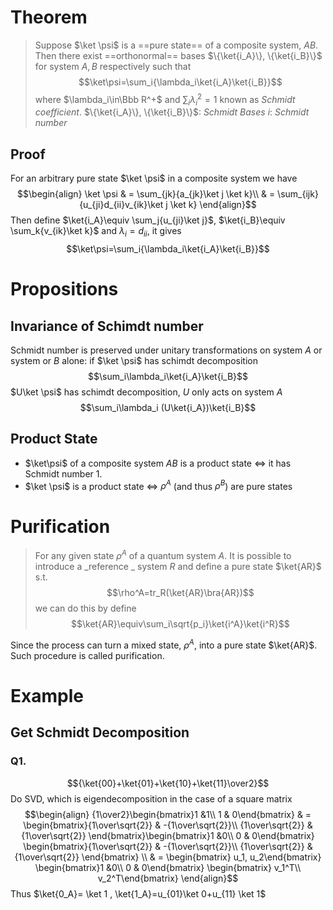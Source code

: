 # Theorem
>Suppose $\ket \psi$ is a ==pure state== of a composite system, $AB$. Then there exist ==orthonormal== bases $\{\ket{i_A}\}, \{\ket{i_B}\}$ for system $A,B$ respectively such that 
$$\ket\psi=\sum_i{\lambda_i\ket{i_A}\ket{i_B}}$$
where $\lambda_i\in\Bbb R^+$ and $\sum_i\lambda_i^2=1$ known as _Schmidt coefficient_.
$\{\ket{i_A}\}, \{\ket{i_B}\}$: _Schmidt Bases_
$i$: _Schmidt number_
## Proof
For an arbitrary pure state $\ket \psi$ in a composite system we have
$$\begin{align}
\ket \psi & = \sum_{jk}{a_{jk}\ket j \ket k}\\
		  & = \sum_{ijk}{u_{ji}d_{ii}v_{ik}\ket j \ket k}
\end{align}$$
Then define $\ket{i_A}\equiv \sum_j{u_{ji}\ket j}$, $\ket{i_B}\equiv \sum_k{v_{ik}\ket k}$ and $\lambda_i=d_{ii}$, it gives
$$\ket\psi=\sum_i{\lambda_i\ket{i_A}\ket{i_B}}$$

# Propositions
## Invariance of Schimdt number
Schmidt number is preserved under unitary transformations on system $A$ or system or
$B$ alone:
if $\ket \psi$ has schimdt decomposition
$$\sum_i\lambda_i\ket{i_A}\ket{i_B}$$
$U\ket \psi$ has schimdt decomposition, $U$ only acts on system $A$
$$\sum_i\lambda_i (U\ket{i_A})\ket{i_B}$$

## Product State
- $\ket\psi$ of a composite system $AB$ is a product state $\iff$ it has Schmidt number $1$.
- $\ket \psi$ is a product state $\iff$ $\rho^A$ (and thus $\rho^B$) are pure states

# Purification
>For any given state $\rho^A$ of a quantum system $A$. It is possible to introduce a _reference _ system $R$ and define a pure state $\ket{AR}$ s.t. $$\rho^A=tr_R(\ket{AR}\bra{AR})$$
>we can do this by define $$\ket{AR}\equiv\sum_i\sqrt{p_i}\ket{i^A}\ket{i^R}$$

Since the process can turn a mixed state, $\rho^A$,  into a pure state $\ket{AR}$. Such procedure is called purification.

# Example
## Get Schmidt Decomposition
### Q1.
$${\ket{00}+\ket{01}+\ket{10}+\ket{11}\over2}$$
Do SVD, which is eigendecomposition in the case of a square matrix
$$\begin{align}
{1\over2}\begin{bmatrix}1 &1\\ 1 & 0\end{bmatrix} & = 
\begin{bmatrix}{1\over\sqrt{2}} & -{1\over\sqrt{2}}\\ {1\over\sqrt{2}} & {1\over\sqrt{2}} \end{bmatrix}\begin{bmatrix}1 &0\\ 0 & 0\end{bmatrix}
\begin{bmatrix}{1\over\sqrt{2}} & -{1\over\sqrt{2}}\\ {1\over\sqrt{2}} & {1\over\sqrt{2}} \end{bmatrix} \\
& = \begin{bmatrix} u_1, u_2\end{bmatrix} \begin{bmatrix}1 &0\\ 0 & 0\end{bmatrix} \begin{bmatrix} v_1^T\\ v_2^T\end{bmatrix}
\end{align}$$
Thus 
$\ket{0_A}= \ket 1 , \ket{1_A}=u_{01}\ket 0+u_{11} \ket 1$